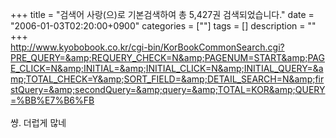 +++
title = "검색어 사랑(으)로 기본검색하여 총 5,427권 검색되었습니다."
date = "2006-01-03T02:20:00+0900"
categories = [""]
tags = []
description = ""
+++
<span class="copyright_entry" style="display:block;" title="검색어 사랑(으)로 기본검색하여 총 5,427권 검색되었습니다.@@**@@http://shed.egloos.com/1222977"></span>
<a href="http://www.kyobobook.co.kr/cgi-bin/KorBookCommonSearch.cgi?PRE_QUERY=&amp;REQUERY_CHECK=N&amp;PAGENUM=START&amp;PAGE_CLICK=N&amp;INITIAL=&amp;INITIAL_CLICK=N&amp;INITIAL_QUERY=&amp;TOTAL_CHECK=Y&amp;SORT_FIELD=&amp;DETAIL_SEARCH=N&amp;firstQuery=&amp;secondQuery=&amp;query=&amp;TOTAL=KOR&amp;QUERY=%BB%E7%B6%FB">http://www.kyobobook.co.kr/cgi-bin/KorBookCommonSearch.cgi?PRE_QUERY=&amp;REQUERY_CHECK=N&amp;PAGENUM=START&amp;PAGE_CLICK=N&amp;INITIAL=&amp;INITIAL_CLICK=N&amp;INITIAL_QUERY=&amp;TOTAL_CHECK=Y&amp;SORT_FIELD=&amp;DETAIL_SEARCH=N&amp;firstQuery=&amp;secondQuery=&amp;query=&amp;TOTAL=KOR&amp;QUERY=%BB%E7%B6%FB</a>
<br>
<br>썅. 더럽게 많네 
<!--
       <rdf:RDF xmlns:rdf="http://www.w3.org/1999/02/22-rdf-syntax-ns#"
		    xmlns:dc="http://purl.org/dc/elements/1.1/"
		    xmlns:trackback="http://madskills.com/public/xml/rss/module/trackback/">
       <rdf:Description
	        rdf:about="http://shed.egloos.com/1222977"
	        dc:identifier="http://shed.egloos.com/1222977"
	        dc:title="검색어 사랑(으)로 기본검색하여 총 5,427권 검색되었습니다."
	        trackback:ping="http://shed.egloos.com/tb/1222977"/>
       </rdf:RDF>
       -->

<ul></ul>